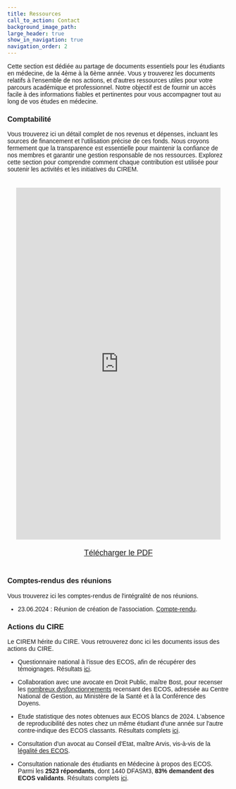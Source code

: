 ```yaml
---
title: Ressources
call_to_action: Contact
background_image_path:
large_header: true
show_in_navigation: true
navigation_order: 2
---
```


Cette section est dédiée au partage de documents essentiels pour les étudiants en médecine, de la 4ème à la 6ème année. Vous y trouverez les documents relatifs à l'ensemble de nos actions, et d'autres ressources utiles pour votre parcours académique et professionnel. Notre objectif est de fournir un accès facile à des informations fiables et pertinentes pour vous accompagner tout au long de vos études en médecine.

### Comptabilité

Vous trouverez ici un détail complet de nos revenus et dépenses, incluant les sources de financement et l'utilisation précise de ces fonds. Nous croyons fermement que la transparence est essentielle pour maintenir la confiance de nos membres et garantir une gestion responsable de nos ressources. Explorez cette section pour comprendre comment chaque contribution est utilisée pour soutenir les activités et les initiatives du CIREM.

<html lang="fr">
<head>
    <meta charset="UTF-8">
    <meta name="viewport" content="width=device-width, initial-scale=1.0">
    <title>Comptabilité</title>
    <style>
        body {
            font-family: Arial, sans-serif;
        }
        .container {
            max-width: 1200px;
            margin: 0 auto;
            padding: 20px;
        }
        iframe {
            width: 100%;
            height: 800px;
            border: none;
        }
        .download-link {
            display: block;
            margin-top: 20px;
            text-align: center;
            font-size: 18px;
        }
    </style>
</head>
<body>
    <div class="container">
        <iframe src="https://docs.google.com/spreadsheets/d/e/2PACX-1vSV0uzsRTJfrZmlfkgEI2678SjKK6mlIdge0GYtu19n5OUCOSOhvD2FsyhNQCqOBJYSrQeJeSGrmhwP/pubhtml?gid=637200569&single=true&widget=true&headers=false"></iframe>
        <a class="download-link" href="URL_DU_PDF" download>Télécharger le PDF</a>
    </div>
</body>
</html>

### Comptes-rendus des réunions

Vous trouverez ici les comptes-rendus de l'intégralité de nos réunions.

- 23.06.2024 : Réunion de création de l'association. [Compte-rendu](https://github.com/ciremwebsite/ciremwebsite.github.io/blob/main/ressources/reunions/23.06.2024-Premiere-Re%CC%81union-CIREM.pdf).

### Actions du CIRE

Le CIREM hérite du CIRE. Vous retrouverez donc ici les documents issus des actions du CIRE.

- Questionnaire national à l'issue des ECOS, afin de récupérer des témoignages. Résultats [ici](https://github.com/ciremwebsite/ciremwebsite.github.io/blob/main/ressources/CIRE/Te%CC%81moignages%20post-ECOS.pdf).
  
- Collaboration avec une avocate en Droit Public, maître Bost, pour recenser les  [nombreux dysfonctionnements](https://github.com/ciremwebsite/ciremwebsite.github.io/blob/main/ressources/CIRE/courrier_maitre_bost.pdf) recensant des ECOS, adressée au Centre National de Gestion, au Ministère de la Santé et à la Conférence des Doyens.

- Etude statistique des notes obtenues aux ECOS blancs de 2024. L'absence de reproducibilité des notes chez un même étudiant d'une année sur l'autre contre-indique des ECOS classants. Résultats complets [ici](https://github.com/ciremwebsite/ciremwebsite.github.io/blob/main/ressources/CIRE/notes_ecos_blancs_mars_2024.pdf).

- Consultation d'un avocat au Conseil d'Etat, maître Arvis, vis-à-vis de la [légalité des ECOS](https://github.com/ciremwebsite/ciremwebsite.github.io/blob/main/ressources/CIRE/consultation_arvis_avocat.pdf).

- Consultation nationale des étudiants en Médecine à propos des ECOS. Parmi les **2523 répondants**, dont 1440 DFASM3, **83% demandent des ECOS validants**. Résultats complets [ici](https://github.com/ciremwebsite/ciremwebsite.github.io/blob/main/ressources/CIRE/sondage_cire_resultat.png).

